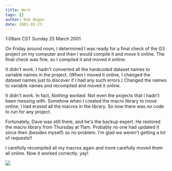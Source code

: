 ```yaml
---
title: Work
tags: []
author: Rob Nugen
date: 2001-03-23
---
```


<title>Work: moving the G3 online</title>
<p class=date>1:08am CST Sunday 25 March 2001</p>

<p>On Friday around noon, I determined I was ready for a final check
of the G3 project on my computer and then I would compile it and move
it online.  The final check was fine, so I compiled it and moved it
online.</p>

<p>It didn't work.  I hadn't converted all the hardcoded dataset names
to variable names in the project.  (When I moved it online, I changed
the dataset names just to discover if I had any such errors.)  Changed
the names to variable names and recompiled and moved it online.</p>

<p>It didn't work.  In fact, <em>Nothing</em> worked.  Not even the
projects that I hadn't been messing with.  Somehow when I created the
macro library to move online, I had erased all the macros in the
library.  So now there was <em>no</em> code to run for any
project.</p>

<p>Fortunately, Dave was still there, and he's the backup expert.  He
restored the macro library from Thursday at 11am.  Probably no one had
updated it since then (besides myself) so no problem.  I'm glad we
weren't getting a lot of requests!!</p>

<p>I carefully recompiled all my macros again and more carefully moved
them all online.  Now it worked correctly.  yay!</p>

<p><img src='/images/rob/wL-ROB.gif'/></p>

